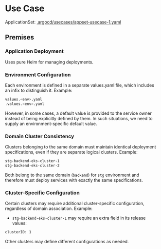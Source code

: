# Use Case

ApplicationSet: [.argocd/usecases/appset-usecase-1.yaml](appset-usecase-1.yaml)

## Premises

### Application Deployment

Uses pure Helm for managing deployments.

### Environment Configuration

Each environment is defined in a separate values.yaml file, which includes an infix to distinguish it.
Example:

```bash
values.<env>.yaml
.values.<env>.yaml
```

However, in some cases, a default value is provided to the service owner instead of being explicitly defined by them. In such situations, we need to supply an environment-specific default value.

### Domain Cluster Consistency

Clusters belonging to the same domain must maintain identical deployment specifications, even if they are separate logical clusters.
Example:

```bash
stg-backend-eks-cluster-1
stg-backend-eks-cluster-2
```

Both belong to the same domain (`backend`) for `stg` environment and therefore must deploy services with exactly the same specifications.

### Cluster-Specific Configuration

Certain clusters may require additional cluster-specific configuration, regardless of domain association.
Example:

- `stg-backend-eks-cluster-1` may require an extra field in its release values:

```bash
clusterID: 1
```

Other clusters may define different configurations as needed.
